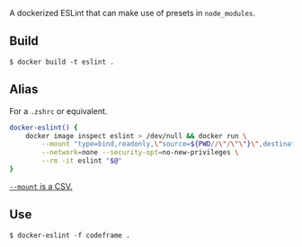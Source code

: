 A dockerized ESLint that can make use of presets in `node_modules`.


## Build

```shellsession
$ docker build -t eslint .
```


## Alias

For a `.zshrc` or equivalent.

```sh
docker-eslint() {
	docker image inspect eslint > /dev/null && docker run \
		--mount "type=bind,readonly,\"source=${PWD//\"/\"\"}\",destination=/var/build" \
		--network=none --security-opt=no-new-privileges \
		--rm -it eslint "$@"
}
```

[`--mount` is a CSV.][1]


## Use

```shellsession
$ docker-eslint -f codeframe .
```


  [1]: https://github.com/docker/cli/blob/6ef0ea82ea3d27467479ad0365940a5b384e081e/opts/mount.go#L23
